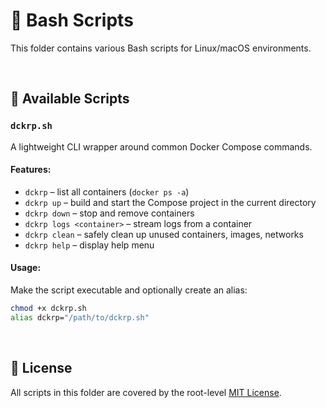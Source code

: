 # 🐚 Bash Scripts

This folder contains various Bash scripts for Linux/macOS environments.

&nbsp;

## 📜 Available Scripts

### `dckrp.sh`
A lightweight CLI wrapper around common Docker Compose commands.

#### Features:
- `dckrp` – list all containers (`docker ps -a`)
- `dckrp up` – build and start the Compose project in the current directory
- `dckrp down` – stop and remove containers
- `dckrp logs <container>` – stream logs from a container
- `dckrp clean` – safely clean up unused containers, images, networks
- `dckrp help` – display help menu

#### Usage:
Make the script executable and optionally create an alias:
```bash
chmod +x dckrp.sh
alias dckrp="/path/to/dckrp.sh"
```

&nbsp;

## 📄 License
All scripts in this folder are covered by the root-level [MIT License](../LICENSE).
